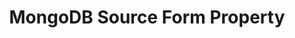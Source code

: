 ---
# -------------------------- #
#        CONTENT TYPE        #
# -------------------------- #

product-type: "connect"
content-type: "api-form"
form-type: "source"
key: "source-form-properties-mongodb-object"


# -------------------------- #
#        OBJECT INFO         #
# -------------------------- #

title: "MongoDB Source Form Property"
api-type: "platform.mongodb"
display-name: "MongoDB"

source-type: "database"
docs-name: "mongodb"
db-type: "mongodb"

description: ""


# -------------------------- #
#      OBJECT ATTRIBUTES     #
# -------------------------- #

uses-common-fields: true
uses-feature-fields: true
uses-start-date: false

object-attributes:
  - name: "database"
    required: true
    internal: false
    type: "string"
    description: |
      The name of the authentication database for the `user` connecting the source.

      **Note**: For Atlas-based instances, this must be the `admin` database.
    value: "admin"

  - name: "replica_set"
    required: false
    internal: false
    type: "string"
    description: |
      The name of the replica set to be used for Log-based Incremental Replication.
    value: "<REPLICA_SET>"

  - name: "include_schemas_in_destination_stream_name"
    required: true
    internal: false
    type: "string"
    description: |
      If `true`, the name of the source schema will be included in the destination table name. For example: `<source_schema_name>__<table_name>`. This can help prevent table name collisions when two tables canonicalize to the same name.

      For more info, refer to the [Database Integration Table Name Collisions guide]({{ link.troubleshooting.database-table-name-collisions | prepend: site.baseurl }}).
    value: "false"
---